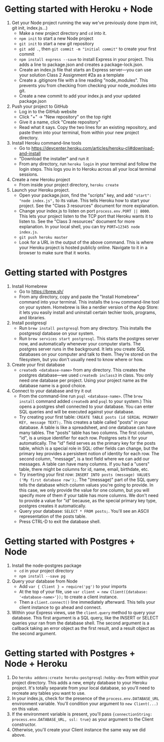 # Getting started with Heroku + Node
1. Get your Node project running the way we've previously done (npm init, git init, index.js...)
    - Make a new project directory and `cd` into it.
    - `npm init` to start a new Node project
    - `git init` to start a new git repository
    - `git add .`, then `git commit -m "initial commit"` to create your first commit
    - `npm install express --save` to install Express in your project. This adds a line to package.json and creates a package-lock.json.
    - Create an index.js file that starts an Express server—you can use your solution Class 2 Assignment #2a as a template
    - Create a .gitignore file with a line reading "node_modules". This prevents you from checking from checking your node_modules into git.
    - Create a new commit to add your index.js and your updated package.json
1. Push your project to GitHub
    - Log in to the GitHub website
    - Click "+" -> "New repository" on the top right
    - Give it a name, click "Create repository"
    - Read what it says. Copy the two lines for an existing repository, and paste them into your terminal, from within your new project directory.
1. Install Heroku command-line tools
    - Go to https://devcenter.heroku.com/articles/heroku-cli#download-and-install
    - "Download the installer" and run it
    - From any directory, run `heroku login` in your terminal and follow the login steps. This logs you in to Heroku across all your local terminal sessions.
1. Create a new Heroku project
    - From inside your project directory, `heroku create`
1. Launch your Heroku project.
    - Open your package.json, find the "scripts" key, and add `"start": "node index.js",` to its value. This tells Heroku how to start your project. See the "Class 3 resources" document for more explanation.
    - Change your index.js to listen on port `process.env.PORT || 8000`. This lets your project listen to the TCP port that Heroku wants it to listen to. See the "Class 3 resources" document for more explanation. In your local shell, you can try `PORT=12345 node index.js`.
    - `git push heroku master`
    - Look for a URL in the output of the above command. This is where your Heroku project is hosted publicly online. Navigate to it in a browser to make sure that it works. 


# Getting started with Postgres
1. Install Homebrew
    - Go to https://brew.sh/
    - From any directory, copy and paste the "Install Homebrew" command into your terminal. This installs the `brew` command-line tool on your system. Homebrew is like a nerdier version of the App Store: it lets you easily install and uninstall certain techier tools, programs, and libraries.
1. Install postgresql
    - Run `brew install postgresql` from any directory. This installs the postgresql database on your system.
    - Run `brew services start postgresql`. This starts the postgres server now, and automatically whenever your computer starts. The postgres server runs in the background. It lets you create SQL databases on your computer and talk to them. They're stored on the filesystem, but you don't usually need to know where or how.
1. Create your first database
    - `createdb <database-name>` from any directory. This creates the postgres database—we used `createdb inclass3` in class. You only need one database per project. Using your project name as the database name is a good choice.
1. Connect to your database and try it out
    - From the command-line run `psql <database-name>`. (The `brew install` command added `createdb` and `psql` to your system.) This opens a postgres shell connected to your database. You can enter SQL queries and will be executed against your database.
    - Try creating your first table: `CREATE TABLE posts (id SERIAL PRIMARY KEY, message TEXT);`. This creates a table called "posts" in your database. A table is like a spreadsheet, and one database can have many tables. The "posts" table has two columns. The first column, "id", is a unique identifier for each row. Postgres sets it for your automatically. The "id" field serves as the primary key for the posts table, which is a special role in SQL: other fields can change, but the primary key provides a persistent notion of identity for each row. The second column, "message", is a text field where we can add our messages. A table can have many columns. If you had a "users" table, there might be columns for id, name, email, birthdate, etc.
    - Try inserting your first row: `INSERT INTO posts (message) VALUES ('My first database row');`. The "(message)" part of the SQL query tells the database which column values you're going to provide. In this case, we only provide the value for one column, but you will specify more of them if your table has more columns. We don't need to provide a value for "id" because, as the special primary key type, postgres creates it automatically.
    - Query your database: `SELECT * FROM posts;`. You'll see an ASCII representation of the posts table.
    - Press CTRL-D to exit the database shell.
    
# Getting started with Postgres + Node
1. Install the node-postgres package
    - `cd` in your project directory
    - `npm install --save pg`
1. Query your database from Node
    - Add `var { Client } = require('pg')` to your imports
    - At the top of your file, use `var client = new Client({database: '<database-name>'});` to create a client instance.
    - Then a `client.connect()` line immediately afterward. This tells your client instance to go ahead and connect.
1. Within your Express views, use the `client.query` method to query your database. This first argument is a SQL query, like the INSERT or SELECT queries your ran from the database shell. The second argument is a callback taking an error object as the first result, and a result object as the second argument.

# Getting started with Postgres + Node + Heroku
1. Do `heroku addons:create heroku-postgresql:hobby-dev` from within your project directory. This adds a new, empty database to your Heroku project. It's totally separate from your local database, so you'll need to recreate any tables you want to use.
1. In your index.js, check for the presence of the `process.env.DATABASE_URL` environment variable. You'll condition your argument to `new Client(...)` on this value.
1. If the environment variable is present, you'll pass `{connectionString: process.env.DATABASE_URL, ssl: true}` as your argument to the Client constructor.
1. Otherwise, you'll create your Client instance the same way we did above.
